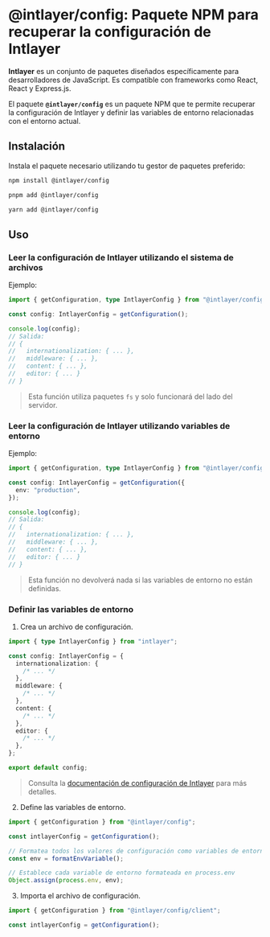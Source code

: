 # @intlayer/config: Paquete NPM para recuperar la configuración de Intlayer

**Intlayer** es un conjunto de paquetes diseñados específicamente para desarrolladores de JavaScript. Es compatible con frameworks como React, React y Express.js.

El paquete **`@intlayer/config`** es un paquete NPM que te permite recuperar la configuración de Intlayer y definir las variables de entorno relacionadas con el entorno actual.

## Instalación

Instala el paquete necesario utilizando tu gestor de paquetes preferido:

```bash packageManager="npm"
npm install @intlayer/config
```

```bash packageManager="pnpm"
pnpm add @intlayer/config
```

```bash packageManager="yarn"
yarn add @intlayer/config
```

## Uso

### Leer la configuración de Intlayer utilizando el sistema de archivos

Ejemplo:

```ts
import { getConfiguration, type IntlayerConfig } from "@intlayer/config";

const config: IntlayerConfig = getConfiguration();

console.log(config);
// Salida:
// {
//   internationalization: { ... },
//   middleware: { ... },
//   content: { ... },
//   editor: { ... }
// }
```

> Esta función utiliza paquetes `fs` y solo funcionará del lado del servidor.

### Leer la configuración de Intlayer utilizando variables de entorno

Ejemplo:

```ts
import { getConfiguration, type IntlayerConfig } from "@intlayer/config/client";

const config: IntlayerConfig = getConfiguration({
  env: "production",
});

console.log(config);
// Salida:
// {
//   internationalization: { ... },
//   middleware: { ... },
//   content: { ... },
//   editor: { ... }
// }
```

> Esta función no devolverá nada si las variables de entorno no están definidas.

### Definir las variables de entorno

1. Crea un archivo de configuración.

```ts fileName="intlayer.config.ts"
import { type IntlayerConfig } from "intlayer";

const config: IntlayerConfig = {
  internationalization: {
    /* ... */
  },
  middleware: {
    /* ... */
  },
  content: {
    /* ... */
  },
  editor: {
    /* ... */
  },
};

export default config;
```

> Consulta la [documentación de configuración de Intlayer](https://github.com/aymericzip/intlayer/blob/main/docs/es/configuration.md) para más detalles.

2. Define las variables de entorno.

```ts
import { getConfiguration } from "@intlayer/config";

const intlayerConfig = getConfiguration();

// Formatea todos los valores de configuración como variables de entorno
const env = formatEnvVariable();

// Establece cada variable de entorno formateada en process.env
Object.assign(process.env, env);
```

3. Importa el archivo de configuración.

```ts
import { getConfiguration } from "@intlayer/config/client";

const intlayerConfig = getConfiguration();
```
